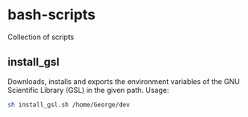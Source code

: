 # bash-scripts
Collection of scripts

## install_gsl
Downloads, installs and exports the environment variables of the GNU Scientific Library (GSL) in the given path. Usage: <br/>
```bash
sh install_gsl.sh /home/George/dev
```
